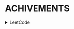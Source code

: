 # ACHIVEMENTS
<details>
<summary>LeetCode</summary>
<ul>
    <li><img src="https://assets.leetcode.com/static_assets/others/Introduction_to_Pandas_Badge.png" alt="Introduce to Pandas" width=100></li>
    <li><img src="https://assets.leetcode.com/static_assets/others/Pandas_icon.png" alt="30 Days of Pandas" width=100></li>
</ul>
</details>